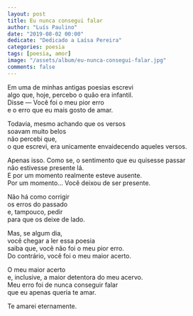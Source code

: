 ```yaml
---
layout: post
title: Eu nunca consegui falar
author: "Luís Paulino"
date: "2019-08-02 00:00"
dedicate: "Dedicado a Laísa Pereira"
categories: poesia
tags: [poesia, amor]
image: "/assets/album/eu-nunca-consegui-falar.jpg"
comments: false
---
```


Em uma de minhas antigas poesias escrevi\
algo que, hoje, percebo o quão era infantil.\
Disse — Você foi o meu pior erro\
e o erro que eu mais gosto de amar.

Todavia, mesmo achando que os versos\
soavam muito belos\
não percebi que,\
o que escrevi, era unicamente envaidecendo aqueles versos.

Apenas isso. Como se, o sentimento que eu quisesse passar\
não estivesse presente lá.\
E por um momento realmente esteve ausente.\
Por um momento... Você deixou de ser presente.

Não há como corrigir\
os erros do passado\
e, tampouco, pedir\
para que os deixe de lado.

Mas, se algum dia,\
você chegar a ler essa poesia\
saiba que, você não foi o meu pior erro.\
Do contrário, você foi o meu maior acerto.

O meu maior acerto\
e, inclusive, a maior detentora do meu acervo.\
Meu erro foi de nunca conseguir falar\
que eu apenas queria te amar.

Te amarei eternamente.
